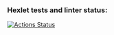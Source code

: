 ### Hexlet tests and linter status:
[![Actions Status](https://github.com/allexvz/layout-designer-project-lvl1/workflows/hexlet-check/badge.svg)](https://github.com/allexvz/layout-designer-project-lvl1/actions)